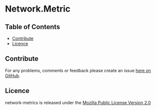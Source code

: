 Network.Metric
==============

Table of Contents
-----------------

* [Contribute](#contribute)
* [Licence](#licence)


<a name="contribute" />

Contribute
----------

For any problems, comments or feedback please create an issue [here on GitHub](github.com/brendanhay/network-metrics/issues).


<a name="licence" />

Licence
-------

network-metrics is released under the [Mozilla Public License Version 2.0](http://www.mozilla.org/MPL/)
